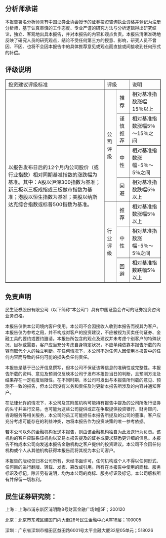 ## 分析师承诺

本报告署名分析师具有中国证券业协会授予的证券投资咨询执业资格并登记为注册分析师，基于认真审慎的工作态度、专业严谨的研究方法与分析逻辑得出研究结论，独立、客观地出具本报告，并对本报告的内容和观点负责。本报告清晰准确地反映了研究人员的研究观点，结论不受任何第三方的授意、影响，研究人员不曾因、不因、也将不会因本报告中的具体推荐意见或观点而直接或间接收到任何形式的补偿。

## 评级说明


<table border="1" ><tr>
<td colspan="1" rowspan="1">投资建议评级标准</td>
<td colspan="2" rowspan="1">评级</td>
<td colspan="1" rowspan="1">说明</td>
</tr><tr>
<td colspan="1" rowspan="7">以报告发布日后的12个月内公司股价（或行业指数）相对同期基准指数的涨跌幅为基准。其中：A股以沪深300指数为基准；新三板以三板成指或三板做市指数为基准；港股以恒生指数为基准；美股以纳斯达克综合指数或标普500指数为基准。</td>
<td colspan="1" rowspan="4">公司评级</td>
<td colspan="1" rowspan="1">推荐</td>
<td colspan="1" rowspan="1">相对基准指数涨幅15％以上</td>
</tr><tr>
<td colspan="1" rowspan="1">谨慎推荐</td>
<td colspan="1" rowspan="1">相对基准指数涨幅5％～15％之间</td>
</tr><tr>
<td colspan="1" rowspan="1">中性</td>
<td colspan="1" rowspan="1">相对基准指数涨幅-5％～5％之间</td>
</tr><tr>
<td colspan="1" rowspan="1">回避</td>
<td colspan="1" rowspan="1">相对基准指数跌幅5％以上</td>
</tr><tr>
<td colspan="1" rowspan="3">行业评级</td>
<td colspan="1" rowspan="1">推荐</td>
<td colspan="1" rowspan="1">相对基准指数涨幅5％以上</td>
</tr><tr>
<td colspan="1" rowspan="1">中性</td>
<td colspan="1" rowspan="1">相对基准指数涨幅-5％～5％之间</td>
</tr><tr>
<td colspan="1" rowspan="1">回避</td>
<td colspan="1" rowspan="1">相对基准指数跌幅5％以上</td>
</tr></table>

## 免责声明

民生证券股份有限公司（以下简称“本公司”）具有中国证监会许可的证券投资咨询业务资格。

本报告仅供本公司境内客户使用。本公司不会因接收人收到本报告而视其为客户。本报告仅为参考之用，并不构成对客户的投资建议，不应被视为买卖任何证券、金融工具的要约或要约邀请。本报告所包含的观点及建议并未考虑个别客户的特殊状况、目标或需要，客户应当充分考虑自身特定状况，不应单纯依靠本报告所载的内容而取代个人的独立判断。在任何情况下，本公司不对任何人因使用本报告中的任何内容而导致的任何可能的损失负任何责任。

本报告是基于已公开信息撰写，但本公司不保证该等信息的准确性或完整性。本报告所载的资料、意见及预测仅反映本公司于发布本报告当日的判断，且预测方法及结果存在一定程度局限性。在不同时期，本公司可发出与本报告所刊载的意见、预测不一致的报告，但本公司没有义务和责任及时更新本报告所涉及的内容并通知客户。

在法律允许的情况下，本公司及其附属机构可能持有报告中提及的公司所发行证券的头寸并进行交易，也可能为这些公司提供或正在争取提供投资银行、财务顾问、咨询服务等相关服务，本公司的员工可能担任本报告所提及的公司的董事。客户应充分考虑可能存在的利益冲突，勿将本报告作为投资决策的唯一参考依据。

若本公司以外的金融机构发送本报告，则由该金融机构独自为此发送行为负责。该机构的客户应联系该机构以交易本报告提及的证券或要求获悉更详细的信息。本报告不构成本公司向发送本报告金融机构之客户提供的投资建议。本公司不会因任何机构或个人从其他机构获得本报告而将其视为本公司客户。

本报告的版权仅归本公司所有，未经书面许可，任何机构或个人不得以任何形式、任何目的进行翻版、转载、发表、篡改或引用。所有在本报告中使用的商标、服务标识及标记，除非另有说明，均为本公司的商标、服务标识及标记。本公司版权所有并保留一切权利。

## 民生证券研究院：

上海：上海市浦东新区浦明路8号财富金融广场1幢5F；200120

北京：北京市东城区建国门内大街28号民生金融中心A座18层；100005

深圳：广东省深圳市福田区益田路6001号太平金融大厦32层05单元；518026

